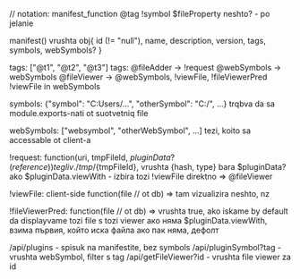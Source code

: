// notation:
manifest_function
@tag
!symbol
$fileProperty
neshto? - po jelanie

manifest()
	vrushta obj{
		id (!= "null"), name, description, version, tags, symbols,
		webSymbols?
	}

tags:   ["@t1", "@t2", "@t3"]
tags:   @fileAdder -> !request
	    @webSymbols -> webSymbols
	    @fileViewer -> @webSymbols, !viewFile, !fileViewerPred
			            !viewFile in webSymbols
	
symbols: {"symbol": "C:Users/...", "otherSymbol": "C:/", ...}
trqbva da sa module.exports-nati ot suotvetniq file

webSymbols: ["websymbol", "otherWebSymbol", ...]
	tezi, koito sa accessable ot client-a

!request: function(uri, tmpFileId, $pluginData?(reference))
	tegli v ./tmp/${tmpFileId}, 
	vrushta {hash, type}
	bara $pluginData?
	ako $pluginData.viewWith - izbira tozi !viewFile direktno => @fileViewer

!viewFile: client-side function(file // ot db) =>
	tam vizualizira neshto, nz
	

!fileViewerPred: function(file // ot db) => 
	vrushta true, ako iskame by default da displayvame tozi file s tozi viewer
	ако няма $pluginData.viewWith, взима първия, който иска файла
	ако пак няма, дефолт

/api/plugins - spisuk na manifestite, bez symbols
/api/pluginSymbol?tag - vrushta webSymbol, filter s tag
/api/getFileViewer?id - vrushta file viewer za id